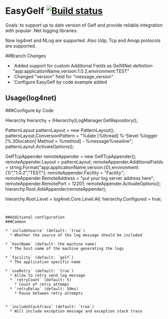 EasyGelf [![Build status](https://ci.appveyor.com/api/projects/status/o7ni0ymhjhvcsn8u/branch/master?svg=true)](https://ci.appveyor.com/project/Pliner/easygelf/branch/master)
========
Goals: to support up to date version of Gelf and provide reliable integration with popular .Net logging libraries.

Now log4net and NLog are supported. Also Udp, Tcp and Amqp protocols are supported.

##Branch Changes
* `Added support for custom Additional Fields as Gelf4Net definition "app:applicationName,version:1.0.2,environment:TEST"
* `Changed "version" field for "message_version"
* `Configure EasyGelf by code example added

## Usage(log4net)

###Configure by Code

Hierarchy hierarchy = (Hierarchy)LogManager.GetRepository();

PatternLayout patternLayout = new PatternLayout();
patternLayout.ConversionPattern = "%date [%thread] %-5level %logger [%.30location| Method = %method] - %message%newline";
patternLayout.ActivateOptions();

GelfTcpAppender remoteAppender = new GelfTcpAppender();
remoteAppender.Layout = patternLayout;
remoteAppender.AdditionalFields = string.Format("app:applicationName,version:{0},environment:{1}","1.0.2","TEST");
remoteAppender.Facility = "Facility";
remoteAppender.RemoteAddress = "put your log server address here";
remoteAppender.RemotePort = 12201;
remoteAppender.ActivateOptions();            
hierarchy.Root.AddAppender(remoteAppender);

hierarchy.Root.Level = log4net.Core.Level.All;
hierarchy.Configured = true;
```                                


##Additional configuration
###Common

* `includeSource` (default: `true`)
  * Whether the source of the log message should be included

* `hostName` (default: the machine name)
  * The host name of the machine generating the logs

* `facility` (default: `gelf`)
  * The application specific name

* `useRetry` (default: `true`)
  * Allow to retry send log message
  * `retryCount` (default: 5) 
	* Count of retry attemps 
  * `retryDelay` (default: 50ms)
	* Pause between retry attempts


* `includeStackTrace` (default: `true`)
  * Will include exception message and exception stack trace
	

